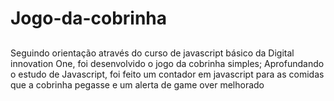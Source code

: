 # Jogo-da-cobrinha
##
Seguindo orientação através do curso de javascript básico da Digital innovation One, foi desenvolvido o jogo da cobrinha simples;
Aprofundando o estudo de Javascript, foi feito um contador em javascript para as comidas que a cobrinha pegasse e um alerta de game over melhorado

